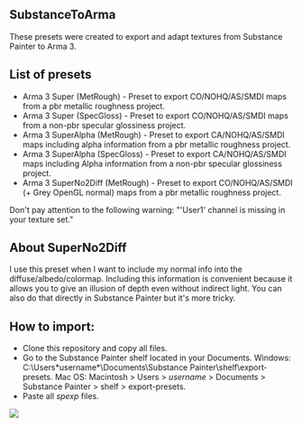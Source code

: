 ## SubstanceToArma

These presets were created to export and adapt textures from Substance Painter to Arma 3.

## List of presets 

- Arma 3 Super (MetRough) - Preset to export CO/NOHQ/AS/SMDI maps from a pbr metallic roughness project.
- Arma 3 Super (SpecGloss) - Preset to export CO/NOHQ/AS/SMDI maps from a non-pbr specular glossiness project.
- Arma 3 SuperAlpha (MetRough) - Preset to export CA/NOHQ/AS/SMDI maps including alpha information from a pbr metallic roughness project.
- Arma 3 SuperAlpha (SpecGloss) - Preset to export CA/NOHQ/AS/SMDI maps including Alpha information from a non-pbr specular glossiness project.
- Arma 3 SuperNo2Diff (MetRough) - Preset to export CO/NOHQ/AS/SMDI (+ Grey OpenGL normal) maps from a pbr metallic roughness project.

Don't pay attention to the following warning: "'User1' channel is missing in your texture set."

## About SuperNo2Diff 
I use this preset when I want to include my normal info into the diffuse/albedo/colormap. Including this information is convenient because it allows you to give an illusion of depth even without indirect light.
You can also do that directly in Substance Painter but it's more tricky.

## How to import:
- Clone this repository and copy all files.
- Go to the Substance Painter shelf located in your Documents.
     Windows: C:\Users\*username*\Documents\Substance Painter\shelf\export-presets.
     Mac OS: Macintosh > Users > *username* > Documents > Substance Painter > shelf > export-presets.
- Paste all *spexp* files.


<img src="https://cdn.discordapp.com/attachments/547997340288548874/763912413862821898/exemple.jpg">


